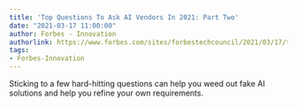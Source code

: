 ```yaml
---
title: 'Top Questions To Ask AI Vendors In 2021: Part Two'
date: "2021-03-17 11:00:00"
author: Forbes - Innovation
authorlink: https://www.forbes.com/sites/forbestechcouncil/2021/03/17/top-questions-to-ask-ai-vendors-in-2021-part-two/
tags:
- Forbes-Innovation
---
```

Sticking to a few hard-hitting questions can help you weed out fake AI solutions and help you refine your own requirements.